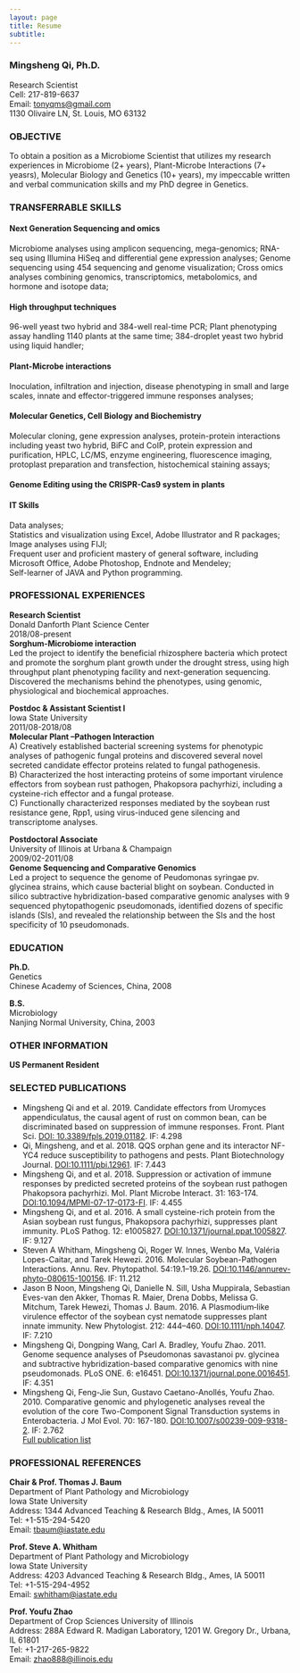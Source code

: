 ```yaml
---
layout: page
title: Resume
subtitle: 
---
```


### **Mingsheng Qi**, Ph.D.		
Research Scientist  
Cell: 217-819-6637  
Email: [tonyqms@gmail.com](mailto:tonyqms@gmail.com)    
1130 Olivaire LN, St. Louis, MO 63132  

### OBJECTIVE  
To obtain a position as a Microbiome Scientist that utilizes my research experiences in Microbiome (2+ years), Plant-Microbe Interactions (7+ yeasrs), Molecular Biology and Genetics (10+ years), my impeccable written and verbal communication skills and my PhD degree in Genetics.  

### TRANSFERRABLE SKILLS  
#### Next Generation Sequencing and omics  
Microbiome analyses using amplicon sequencing, mega-genomics; RNA-seq using Illumina HiSeq and differential gene expression analyses; Genome sequencing using 454 sequencing and genome visualization; Cross omics analyses combining genomics, transcriptomics, metabolomics, and hormone and isotope data;
 
#### High throughput techniques  
96-well yeast two hybrid and 384-well real-time PCR; Plant phenotyping assay handling 1140 plants at the same time; 384-droplet yeast two hybrid using liquid handler; 

#### Plant-Microbe interactions  
 Inoculation, infiltration and injection, disease phenotyping in small and large scales, innate and effector-triggered immune responses analyses;
 
#### Molecular Genetics, Cell Biology and Biochemistry  
Molecular cloning, gene expression analyses, protein-protein interactions including yeast two hybrid, BiFC and CoIP, protein expression and purification, HPLC, LC/MS, enzyme engineering, fluorescence imaging, protoplast preparation and transfection, histochemical staining assays;

#### Genome Editing using the CRISPR-Cas9 system in plants

#### IT Skills  
Data analyses;  
Statistics and visualization using Excel, Adobe Illustrator and R packages;  
Image analyses using FIJI;  
Frequent user and proficient mastery of general software, including Microsoft Office, Adobe Photoshop, Endnote and Mendeley;  
Self-learner of JAVA and Python programming.  

### PROFESSIONAL EXPERIENCES   
**Research Scientist**  
Donald Danforth Plant Science Center  
2018/08-present    
**Sorghum-Microbiome interaction**  
Led the project to identify the beneficial rhizosphere bacteria which protect and promote the sorghum plant growth under the drought stress, using high throughput plant phenotyping facility and next-generation sequencing. Discovered the mechanisms behind the phenotypes, using genomic, physiological and biochemical approaches.  

**Postdoc & Assistant Scientist I**  
Iowa State University  
2011/08-2018/08    
**Molecular Plant –Pathogen Interaction**   
A)	Creatively established bacterial screening systems for phenotypic analyses of pathogenic fungal proteins and discovered several novel secreted candidate effector proteins related to fungal pathogenesis.  
B)	Characterized the host interacting proteins of some important virulence effectors from soybean rust pathogen, Phakopsora pachyrhizi, including a cysteine-rich effector and a fungal protease.  
C)	Functionally characterized responses mediated by the soybean rust resistance gene, Rpp1, using virus-induced gene silencing and transcriptome analyses.  

**Postdoctoral Associate**  
University of Illinois at Urbana & Champaign  
2009/02-2011/08  
**Genome Sequencing and Comparative Genomics**   
Led a project to sequence the genome of Peudomonas syringae pv. glycinea strains, which cause bacterial blight on soybean. Conducted in silico subtractive hybridization-based comparative genomic analyses with 9 sequenced phytopathogenic pseudomonads, identified dozens of specific islands (SIs), and revealed the relationship between the SIs and the host specificity of 10 pseudomonads.  

### EDUCATION  
**Ph.D.**  
Genetics  
Chinese Academy of Sciences, China, 2008 

**B.S.**  
Microbiology  
Nanjing Normal University, China, 2003   

### OTHER INFORMATION  
**US Permanent Resident**  

### SELECTED PUBLICATIONS  
* Mingsheng Qi and et al. 2019. Candidate effectors from Uromyces appendiculatus, the causal agent of rust on common bean, can be discriminated based on suppression of immune responses. Front. Plant Sci. [DOI: 10.3389/fpls.2019.01182](https://www.frontiersin.org/articles/10.3389/fpls.2019.01182/full). IF: 4.298
* Qi, Mingsheng, and et al. 2018. QQS orphan gene and its interactor NF-YC4 reduce susceptibility to pathogens and pests. Plant Biotechnology Journal. [DOI:10.1111/pbi.12961](https://onlinelibrary.wiley.com/doi/full/10.1111/pbi.12961). IF: 7.443
* Mingsheng Qi, and et al. 2018. Suppression or activation of immune responses by predicted secreted proteins of the soybean rust pathogen Phakopsora pachyrhizi. Mol. Plant Microbe Interact. 31: 163-174. [DOI:10.1094/MPMI-07-17-0173-FI](https://apsjournals.apsnet.org/doi/10.1094/MPMI-07-17-0173-FI). IF: 4.455
* Mingsheng Qi, and et al. 2016. A small cysteine-rich protein from the Asian soybean rust fungus, Phakopsora pachyrhizi, suppresses plant immunity. PLoS Pathog. 12: e1005827. [DOI:10.1371/journal.ppat.1005827](https://journals.plos.org/plospathogens/article?id=10.1371/journal.ppat.1005827). IF: 9.127 
* Steven A Whitham, Mingsheng Qi, Roger W. Innes, Wenbo Ma, Valéria Lopes-Caitar, and Tarek Hewezi. 2016. Molecular Soybean-Pathogen Interactions. Annu. Rev. Phytopathol. 54:19.1–19.26. [DOI:10.1146/annurev-phyto-080615-100156](https://www.annualreviews.org/doi/full/10.1146/annurev-phyto-080615-100156). IF: 11.212
* Jason B Noon, Mingsheng Qi, Danielle N. Sill, Usha Muppirala, Sebastian Eves-van den Akker, Thomas R. Maier, Drena Dobbs, Melissa G. Mitchum, Tarek Hewezi, Thomas J. Baum. 2016. A Plasmodium‐like virulence effector of the soybean cyst nematode suppresses plant innate immunity. New Phytologist. 212: 444–460. [DOI:10.1111/nph.14047](https://nph.onlinelibrary.wiley.com/doi/full/10.1111/nph.14047). IF: 7.210
* Mingsheng Qi, Dongping Wang, Carl A. Bradley, Youfu Zhao. 2011. Genome sequence analyses of Pseudomonas savastanoi pv. glycinea and subtractive hybridization-based comparative genomics with nine pseudomonads. PLoS ONE. 6: e16451. [DOI:10.1371/journal.pone.0016451](https://journals.plos.org/plosone/article?id=10.1371/journal.pone.0016451). IF: 4.351
* Mingsheng Qi,  Feng-Jie Sun, Gustavo Caetano-Anollés, Youfu Zhao. 2010. Comparative genomic and phylogenetic analyses reveal the evolution of the core Two-Component Signal Transduction systems in Enterobacteria. J Mol Evol. 70: 167-180. [DOI:10.1007/s00239-009-9318-2](https://link.springer.com/article/10.1007%2Fs00239-009-9318-2). IF: 2.762  
[Full publication list](https://scholar.google.com/citations?user=qEQPHFwAAAAJ&hl=en)  

### PROFESSIONAL REFERENCES  
**Chair & Prof. Thomas J. Baum**  
Department of Plant Pathology and Microbiology  
Iowa State University  
Address: 1344 Advanced Teaching & Research Bldg., Ames, IA 50011  
Tel: +1-515-294-5420  
Email: [tbaum@iastate.edu](mailto:tbaum@iastate.edu)   

**Prof. Steve A. Whitham**  
Department of Plant Pathology and Microbiology  
Iowa State University  
Address: 4203 Advanced Teaching & Research Bldg., Ames, IA 50011  
Tel: +1-515-294-4952  
Email: [swhitham@iastate.edu](swhitham@iastate.edu) 

**Prof. Youfu Zhao**  
Department of Crop Sciences University of Illinois  
Address: 288A Edward R. Madigan Laboratory, 1201 W. Gregory Dr., Urbana, IL 61801  
Tel: +1-217-265-9822  
Email: [zhao888@illinois.edu](zhao888@illinois.edu)



